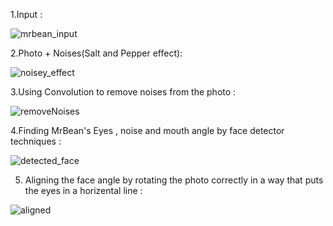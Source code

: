 1.Input :

![mrbean_input](https://user-images.githubusercontent.com/88210093/145557686-7d0fbf57-ddbb-4bf3-ab0b-15aa1deba4d9.JPG)


2.Photo + Noises(Salt and Pepper effect):

![noisey_effect](https://user-images.githubusercontent.com/88210093/145557798-e4e73624-177e-4f60-a2a0-dd9777f98c84.jpg)


3.Using Convolution to remove noises from the photo :

![removeNoises](https://user-images.githubusercontent.com/88210093/145557910-3b7de99a-eab9-496b-aa5f-9a518b9f8e28.jpg)


4.Finding MrBean's Eyes , noise and mouth angle by face detector techniques :

![detected_face](https://user-images.githubusercontent.com/88210093/145557926-02e45a69-e4fd-4b04-afec-a971b02c1180.png)


5. Aligning the face angle by rotating the photo correctly in a way that puts the eyes in a horizental line :


![aligned](https://user-images.githubusercontent.com/88210093/145558199-3953d36d-ec7e-4414-bb33-bed53b74e6f3.png)
